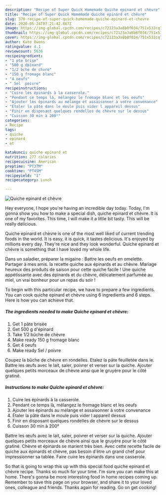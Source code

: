 ```yaml
---
description: "Recipe of Super Quick Homemade Quiche epinard et chèvre"
title: "Recipe of Super Quick Homemade Quiche epinard et chèvre"
slug: 370-recipe-of-super-quick-homemade-quiche-epinard-et-chevre
date: 2020-05-24T07:21:42.867Z
image: https://img-global.cpcdn.com/recipes/c72123a3a8b8f034/751x532cq70/quiche-epinard-et-chevre-photo-principale-de-la-recette.jpg
thumbnail: https://img-global.cpcdn.com/recipes/c72123a3a8b8f034/751x532cq70/quiche-epinard-et-chevre-photo-principale-de-la-recette.jpg
cover: https://img-global.cpcdn.com/recipes/c72123a3a8b8f034/751x532cq70/quiche-epinard-et-chevre-photo-principale-de-la-recette.jpg
author: Kate Owens
ratingvalue: 4.1
reviewcount: 5636
recipeingredient:
- "1 pte brise"
- "500 g dpinard"
- "1/2 bche de chvre"
- "150 g fromage blanc"
- "4 oeufs"
- " Sel  poivre"
recipeinstructions:
- "Cuire les épinards à la casserole."
- "Pendant ce temps là, mélangez le fromage blanc et les oeufs"
- "Ajouter les épinards au mélange et assaisonner à votre convenance"
- "Étaler la pâte dans le moule puis vider l appareil dessus"
- "Finir en disposant quelques rondelles de chèvre sur le dessus"
- "Cuisson 30 min à 200°"
categories:
- Recipe
tags:
- quiche
- epinard
- et

katakunci: quiche epinard et 
nutrition: 277 calories
recipecuisine: American
preptime: "PT37M"
cooktime: "PT45M"
recipeyield: "1"
recipecategory: Lunch

---
```



![Quiche epinard et chèvre](https://img-global.cpcdn.com/recipes/c72123a3a8b8f034/751x532cq70/quiche-epinard-et-chevre-photo-principale-de-la-recette.jpg)

Hey everyone, I hope you're having an incredible day today. Today, I'm gonna show you how to make a special dish, quiche epinard et chèvre. It is one of my favorites. This time, I will make it a little bit tasty. This will be really delicious.

Quiche epinard et chèvre is one of the most well liked of current trending foods in the world. It is easy, it is quick, it tastes delicious. It's enjoyed by millions every day. They're nice and they look wonderful. Quiche epinard et chèvre is something that I have loved my whole life.

Dans un saladier, préparer la migaine : Battre les oeufs en omelette. Partager à mes amis. la recette quiche aux épinards et au chèvre. Mariage heureux des produits de saison pour cette quiche facile ! Une quiche appétissante avec des épinards et du chèvre, délicatement parfumée au miel, un vrai bonheur pour un repas du soir !


To begin with this particular recipe, we have to prepare a few ingredients. You can cook quiche epinard et chèvre using 6 ingredients and 6 steps. Here is how you can achieve that.

<!--inarticleads1-->

##### The ingredients needed to make Quiche epinard et chèvre:

1. Get 1 pâte brisée
1. Get 500 g d&#39;épinard
1. Take 1/2 bûche de chèvre
1. Make ready 150 g fromage blanc
1. Get 4 oeufs
1. Make ready  Sel / poivre


Coupez la bûche de chèvre en rondelles. Etalez la pâte feuilletée dans le. Battre les œufs avec le lait, saler, poivrer et verser sur la quiche. Ajouter quelques petits morceaux de chèvre ainsi que le gruyère pour le côté gratiné. 

<!--inarticleads2-->

##### Instructions to make Quiche epinard et chèvre:

1. Cuire les épinards à la casserole.
1. Pendant ce temps là, mélangez le fromage blanc et les oeufs
1. Ajouter les épinards au mélange et assaisonner à votre convenance
1. Étaler la pâte dans le moule puis vider l appareil dessus
1. Finir en disposant quelques rondelles de chèvre sur le dessus
1. Cuisson 30 min à 200°


Battre les œufs avec le lait, saler, poivrer et verser sur la quiche. Ajouter quelques petits morceaux de chèvre ainsi que le gruyère pour le côté gratiné. Chèvre et épinards se marient très bien. Avec cette recette facile de quiche aux épinards et chèvre, pas besoin d&#39;être un grand chef pour impressionner sa tablée. Faire cuire les épinards dans une casserole. 

So that is going to wrap this up with this special food quiche epinard et chèvre recipe. Thanks so much for your time. I'm sure you can make this at home. There's gonna be more interesting food in home recipes coming up. Remember to save this page on your browser, and share it to your loved ones, colleague and friends. Thanks again for reading. Go on get cooking!

